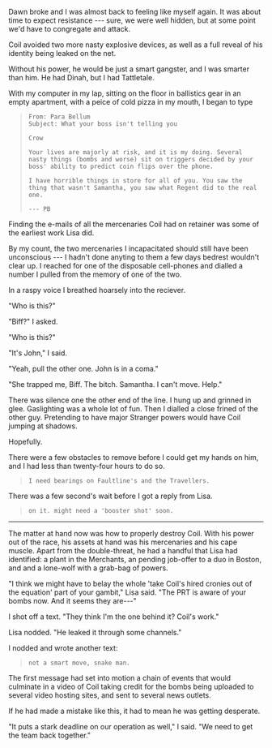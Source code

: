 Dawn broke and I was almost back to feeling like myself again. It was about time to expect
resistance --- sure, we were well hidden, but at some point we'd have to congregate
and attack.

Coil avoided two more nasty explosive devices, as well as a full reveal of his identity
being leaked on the net.

Without his power, he would be just a smart gangster, and I was smarter than him. He had Dinah,
but I had Tattletale.

With my computer in my lap, sitting on the floor in ballistics gear in an empty apartment,
with a peice of cold pizza in my mouth, I began to type

> ~~~
> From: Para Bellum
> Subject: What your boss isn't telling you
>
> Crow
>
> Your lives are majorly at risk, and it is my doing. Several
> nasty things (bombs and worse) sit on triggers decided by your
> boss' ability to predict coin flips over the phone.
>
> I have horrible things in store for all of you. You saw the
> thing that wasn't Samantha, you saw what Regent did to the real
> one.
>
> --- PB
> ~~~

Finding the e-mails of all the mercenaries Coil had on retainer was some of the earliest
work Lisa did.

By my count, the two mercenaries I incapacitated should still have been unconscious --- I hadn't
done anyting to them a few days bedrest wouldn't clear up. I reached for one of the disposable
cell-phones and dialled a number I pulled from the memory of one of the two.

In a raspy voice I breathed hoarsely into the reciever.

"Who is this?"

"Biff?" I asked.

"Who is this?"

"It's John," I said.

"Yeah, pull the other one. John is in a coma."

"She trapped me, Biff. The bitch. Samantha. I can't move. Help."

There was silence one the other end of the line. I hung up and grinned in
glee. Gaslighting was a whole lot of fun. Then I dialled a close frined of the other
guy. Pretending to have major Stranger powers would have Coil jumping at shadows.

Hopefully.

There were a few obstacles to remove before I could get my hands on him, and I had
less than twenty-four hours to do so.

> ~~~
> I need bearings on Faultline's and the Travellers.
> ~~~

There was a few second's wait before I got a reply from Lisa.

> ~~~
> on it. might need a 'booster shot' soon.
> ~~~

----

The matter at hand now was how to properly destroy Coil. With his power out of the race, his assets at hand
was his mercenaries and his cape muscle. Apart from the double-threat, he had a handful that Lisa had
identified: a plant in the Merchants, an pending job-offer to a duo in Boston, and and a lone-wolf with
a grab-bag of powers.

"I think we might have to belay the whole 'take Coil's hired cronies out of the equation'
part of your gambit," Lisa said. "The PRT is aware of your bombs now. And it seems they are---"

I shot off a text. "They think I'm the one behind it? Coil's work."

Lisa nodded. "He leaked it through some channels."

I nodded and wrote another text:

> ~~~
> not a smart move, snake man.
> ~~~

The first message had set into motion a chain of events that would culminate in a video of Coil
taking credit for the bombs being uploaded to several video hosting sites, and sent to several
news outlets.

If he had made a mistake like this, it had to mean he was getting desperate.

"It puts a stark deadline on our operation as well," I said. "We need to get the team back together."
